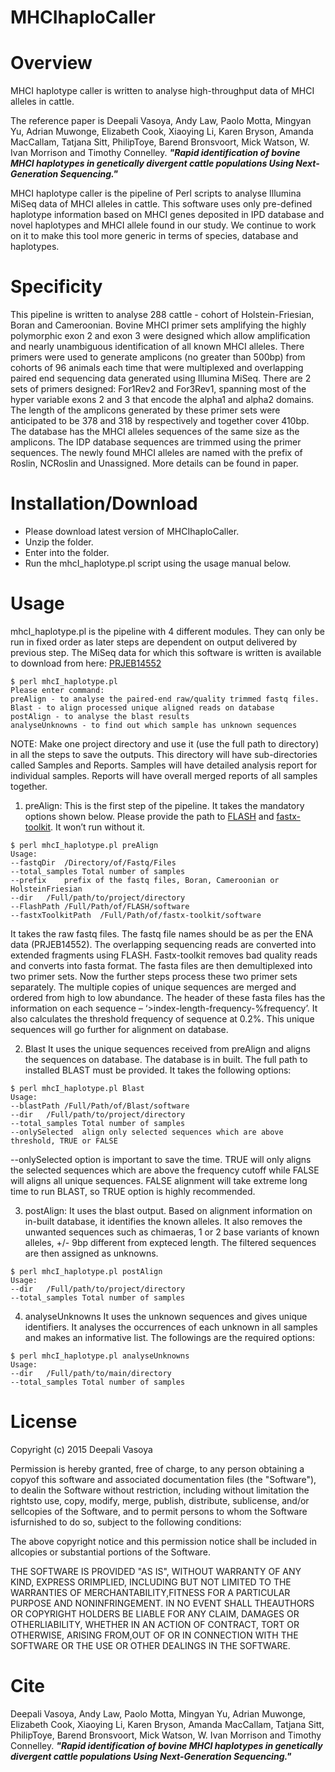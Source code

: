 # MHCIhaploCaller

# Overview

MHCI haplotype caller is written to analyse high-throughput data of MHCI alleles in cattle.

The reference paper is Deepali Vasoya, Andy Law, Paolo Motta, Mingyan Yu, Adrian Muwonge, Elizabeth Cook, Xiaoying Li, Karen Bryson, Amanda MacCallam, Tatjana Sitt, PhilipToye, Barend Bronsvoort, Mick Watson, W. Ivan Morrison and Timothy Connelley. **_"Rapid identification of bovine MHCI haplotypes in genetically divergent cattle populations Using Next-Generation Sequencing."_**

MHCI haplotype caller is the pipeline of Perl scripts to analyse Illumina MiSeq data of MHCI alleles in cattle. This software uses only pre-defined haplotype information based on MHCI genes deposited in IPD database and novel haplotypes and MHCI allele found in our study. We continue to work on it to make this tool more generic in terms of species, database and haplotypes. 

# Specificity

This pipeline is written to analyse 288 cattle - cohort of Holstein-Friesian, Boran and Cameroonian. Bovine MHCI primer sets amplifying the highly polymorphic exon 2 and exon 3 were designed which allow amplification and nearly unambiguous identification of all known MHCI alleles. There primers were used to generate amplicons (no greater than 500bp) from cohorts of 96 animals each time that were multiplexed and overlapping paired end sequencing data generated using Illumina MiSeq. There are 2 sets of primers designed: For1Rev2 and For3Rev1, spanning most of the hyper variable exons 2 and 3 that encode the alpha1 and alpha2 domains. The length of the amplicons generated by these primer sets were anticipated to be 378 and 318 by respectively and together cover 410bp. The database has the MHCI alleles sequences of the same size as the amplicons. The IDP database sequences are trimmed using the primer sequences. The newly found MHCI alleles are named with the prefix of Roslin, NCRoslin and Unassigned. More details can be found in paper.

# Installation/Download

* Please download latest version of MHCIhaploCaller.
* Unzip the folder.
* Enter into the folder.
* Run the mhcI_haplotype.pl script using the usage manual below. 

# Usage

mhcI_haplotype.pl is the pipeline with 4 different modules. They can only be run in fixed order as later steps are dependent on output delivered by previous step. 
The MiSeq data for which this software is written is available to download from here: [PRJEB14552](http://www.ebi.ac.uk/ena/data/search?query=PRJEB14552)

```
$ perl mhcI_haplotype.pl
Please enter command:
preAlign - to analyse the paired-end raw/quality trimmed fastq files.
Blast - to align processed unique aligned reads on database
postAlign - to analyse the blast results
analyseUnknowns - to find out which sample has unknown sequences
```

NOTE: Make one project directory and use it (use the full path to directory) in all the steps to save the outputs. This directory will have sub-directories called Samples and Reports. Samples will have detailed analysis report for individual samples. Reports will have overall merged reports of all samples together.  

1. preAlign:
This is the first step of the pipeline. It takes the mandatory options shown below. Please provide the path to [FLASH](https://ccb.jhu.edu/software/FLASH/) and [fastx-toolkit]( http://hannonlab.cshl.edu/fastx_toolkit/). It won’t run without it. 

```
$ perl mhcI_haplotype.pl preAlign
Usage:
--fastqDir	/Directory/of/Fastq/Files
--total_samples	Total number of samples
--prefix	prefix of the fastq files, Boran, Cameroonian or HolsteinFriesian
--dir	/Full/path/to/project/directory
--FlashPath	/Full/Path/of/FLASH/software
--fastxToolkitPath	/Full/Path/of/fastx-toolkit/software
```

It takes the raw fastq files. The fastq file names should be as per the ENA data (PRJEB14552). The overlapping sequencing reads are converted into extended fragments using FLASH. Fastx-toolkit removes bad quality reads and converts into fasta format. The fasta files are then demultiplexed into two primer sets. Now the further steps process these two primer sets separately. The multiple copies of unique sequences are merged and ordered from high to low abundance. The header of these fasta files has the information on each sequence – ‘>index-length-frequency-%frequency’. It also calculates the threshold frequency of sequence at 0.2%. This unique sequences will go further for alignment on database. 

2. Blast
It uses the unique sequences received from preAlign and aligns the sequences on database. The database is in built. The full path to installed BLAST must be provided. It takes the following options:

```
$ perl mhcI_haplotype.pl Blast
Usage:
--blastPath	/Full/Path/of/Blast/software
--dir	/Full/path/to/project/directory
--total_samples	Total number of samples
--onlySelected	align only selected sequences which are above threshold, TRUE or FALSE
```

--onlySelected option is important to save the time. TRUE will only aligns the selected sequences which are above the frequency cutoff while FALSE will aligns all unique sequences. FALSE alignment will take extreme long time to run BLAST, so TRUE option is highly recommended.  

3. postAlign:
It uses the blast output. Based on alignment information on in-built database, it identifies the known alleles. It also removes the unwanted sequences such as chimaeras, 1 or 2 base variants of known alleles, +/- 9bp different from expteced length. The filtered sequences are then assigned as unknowns.

```
$ perl mhcI_haplotype.pl postAlign
Usage:
--dir	/Full/path/to/project/directory
--total_samples	Total number of samples
```

4. analyseUnknowns
It uses the unknown sequences and gives unique identifiers. It analyses the occurrences of each unknown in all samples and makes an informative list. The followings are the required options:

```
$ perl mhcI_haplotype.pl analyseUnknowns
Usage:
--dir	/Full/path/to/main/directory
--total_samples	Total number of samples
```

# License
Copyright (c) 2015 Deepali Vasoya

Permission is hereby granted, free of charge, to any person obtaining a copyof this software and associated documentation files (the "Software"), to dealin the Software without restriction, including without limitation the rightsto use, copy, modify, merge, publish, distribute, sublicense, and/or sellcopies of the Software, and to permit persons to whom the Software isfurnished to do so, subject to the following conditions:

The above copyright notice and this permission notice shall be included in allcopies or substantial portions of the Software.

THE SOFTWARE IS PROVIDED "AS IS", WITHOUT WARRANTY OF ANY KIND, EXPRESS ORIMPLIED, INCLUDING BUT NOT LIMITED TO THE WARRANTIES OF MERCHANTABILITY,FITNESS FOR A PARTICULAR PURPOSE AND NONINFRINGEMENT. IN NO EVENT SHALL THEAUTHORS OR COPYRIGHT HOLDERS BE LIABLE FOR ANY CLAIM, DAMAGES OR OTHERLIABILITY, WHETHER IN AN ACTION OF CONTRACT, TORT OR OTHERWISE, ARISING FROM,OUT OF OR IN CONNECTION WITH THE SOFTWARE OR THE USE OR OTHER DEALINGS IN THE SOFTWARE.

# Cite
Deepali Vasoya, Andy Law, Paolo Motta, Mingyan Yu, Adrian Muwonge, Elizabeth Cook, Xiaoying Li, Karen Bryson, Amanda MacCallam, Tatjana Sitt, PhilipToye, Barend Bronsvoort, Mick Watson, W. Ivan Morrison and Timothy Connelley. **_"Rapid identification of bovine MHCI haplotypes in genetically divergent cattle populations Using Next-Generation Sequencing."_**
